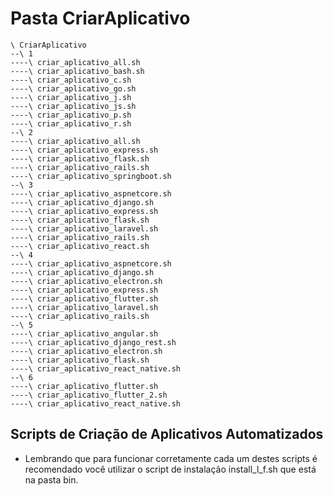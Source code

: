 # Pasta CriarAplicativo
```
\ CriarAplicativo
--\ 1
----\ criar_aplicativo_all.sh
----\ criar_aplicativo_bash.sh
----\ criar_aplicativo_c.sh
----\ criar_aplicativo_go.sh
----\ criar_aplicativo_j.sh
----\ criar_aplicativo_js.sh
----\ criar_aplicativo_p.sh
----\ criar_aplicativo_r.sh
--\ 2
----\ criar_aplicativo_all.sh
----\ criar_aplicativo_express.sh
----\ criar_aplicativo_flask.sh
----\ criar_aplicativo_rails.sh
----\ criar_aplicativo_springboot.sh
--\ 3
----\ criar_aplicativo_aspnetcore.sh
----\ criar_aplicativo_django.sh
----\ criar_aplicativo_express.sh
----\ criar_aplicativo_flask.sh
----\ criar_aplicativo_laravel.sh
----\ criar_aplicativo_rails.sh
----\ criar_aplicativo_react.sh
--\ 4
----\ criar_aplicativo_aspnetcore.sh
----\ criar_aplicativo_django.sh
----\ criar_aplicativo_electron.sh
----\ criar_aplicativo_express.sh
----\ criar_aplicativo_flutter.sh
----\ criar_aplicativo_laravel.sh
----\ criar_aplicativo_rails.sh
--\ 5
----\ criar_aplicativo_angular.sh
----\ criar_aplicativo_django_rest.sh
----\ criar_aplicativo_electron.sh
----\ criar_aplicativo_flask.sh
----\ criar_aplicativo_react_native.sh
--\ 6
----\ criar_aplicativo_flutter.sh
----\ criar_aplicativo_flutter_2.sh
----\ criar_aplicativo_react_native.sh
```

## Scripts de Criação de Aplicativos Automatizados

- Lembrando que para funcionar corretamente cada um destes scripts é recomendado você utilizar o script de instalação install_l_f.sh que está na pasta bin.
